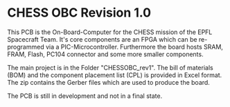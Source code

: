 # CHESS OBC Revision 1.0

This PCB is the On-Board-Computer for the CHESS mission of the EPFL Spacecraft Team. It's core components are an FPGA which can be re-programmed via a PIC-Microcontroller. Furthermore the board hosts SRAM, FRAM, Flash, PC104 connector and some more smaller components.

The main project is in the Folder "CHESSOBC_rev1". The bill of materials (BOM) and the component placement list (CPL) is provided in Excel format. The zip contains the Gerber files which are used to produce the board.

The PCB is still in development and not in a final state.
